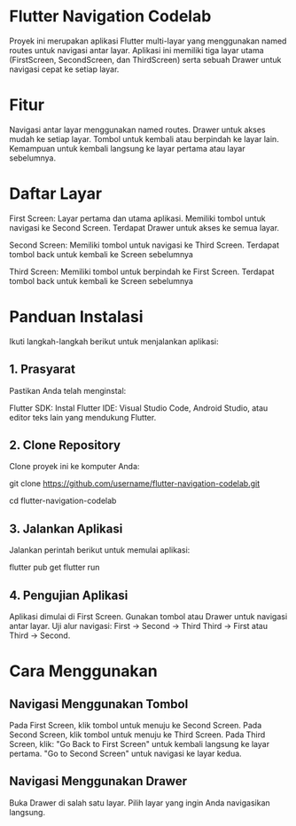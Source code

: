 # Flutter Navigation Codelab
Proyek ini merupakan aplikasi Flutter multi-layar yang menggunakan named routes untuk navigasi antar layar. Aplikasi ini memiliki tiga layar utama (FirstScreen, SecondScreen, dan ThirdScreen) serta sebuah Drawer untuk navigasi cepat ke setiap layar.

# Fitur
Navigasi antar layar menggunakan named routes.
Drawer untuk akses mudah ke setiap layar.
Tombol untuk kembali atau berpindah ke layar lain.
Kemampuan untuk kembali langsung ke layar pertama atau layar sebelumnya.

# Daftar Layar
First Screen:
Layar pertama dan utama aplikasi.
Memiliki tombol untuk navigasi ke Second Screen.
Terdapat Drawer untuk akses ke semua layar.

Second Screen:
Memiliki tombol untuk navigasi ke Third Screen.
Terdapat tombol back untuk kembali ke Screen sebelumnya

Third Screen:
Memiliki tombol untuk berpindah ke First Screen.
Terdapat tombol back untuk kembali ke Screen sebelumnya

# Panduan Instalasi
Ikuti langkah-langkah berikut untuk menjalankan aplikasi:

## 1. Prasyarat
Pastikan Anda telah menginstal:

Flutter SDK: Instal Flutter
IDE: Visual Studio Code, Android Studio, atau editor teks lain yang mendukung Flutter.

## 2. Clone Repository
Clone proyek ini ke komputer Anda:

git clone https://github.com/username/flutter-navigation-codelab.git

cd flutter-navigation-codelab

## 3. Jalankan Aplikasi
Jalankan perintah berikut untuk memulai aplikasi:

flutter pub get
flutter run

## 4. Pengujian Aplikasi
Aplikasi dimulai di First Screen.
Gunakan tombol atau Drawer untuk navigasi antar layar.
Uji alur navigasi:
First → Second → Third
Third → First atau Third → Second.

# Cara Menggunakan
## Navigasi Menggunakan Tombol
Pada First Screen, klik tombol untuk menuju ke Second Screen.
Pada Second Screen, klik tombol untuk menuju ke Third Screen.
Pada Third Screen, klik:
"Go Back to First Screen" untuk kembali langsung ke layar pertama.
"Go to Second Screen" untuk navigasi ke layar kedua.

## Navigasi Menggunakan Drawer
Buka Drawer di salah satu layar.
Pilih layar yang ingin Anda navigasikan langsung.
